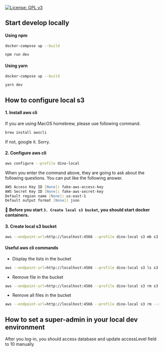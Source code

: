 [![License: GPL v3](https://img.shields.io/badge/License-GPLv3-blue.svg)](https://www.gnu.org/licenses/gpl-3.0)


## Start develop locally

#### Using npm

```zsh
docker-compose up --build

npm run dev
```

#### Using yarn
```zsh
docker-compose up --build

yarn dev
```


## How to configure local s3

#### 1. Install aws cli

If you are using MacOS homebrew, please use following command.
```zsh
brew install awscli
```
If not, google it. Sorry.

#### 2. Configure aws cli

```zsh
aws configure --profile dino-local
```

When you enter the command above, they are going to ask about the following questions.
You can put like the following answer.
```zsh
AWS Access Key ID [None]: fake-aws-access-key
AWS Secret Key ID [None]: fake-aws-secret-key
Default region name [None]: us-east-1
Default output format [None]: json
```

:pushpin:
**Before you start `3. Create local s3 bucket`, you should start docker containers.**

#### 3. Create local s3 bucket

```zsh
aws --endpoint-url=http://localhost:4566 --profile dino-local s3 mb s3://local.files
```

#### Useful aws cli commands

- Display the lists in the bucket
```zsh
aws --endpoint-url=http://localhost:4566 --profile dino-local s3 ls s3://local.files
```
- Remove file in the bucket
```zsh
aws --endpoint-url=http://localhost:4566 --profile dino-local s3 rm s3://local.files/{fileName}
```
- Remove all files in the bucket
```zsh
aws --endpoint-url=http://localhost:4566 --profile dino-local s3 rm --recursive s3://local.files
```

## How to set a super-admin in your local dev environment

After you log-in, you should access database and update accessLevel field to 10 manually
